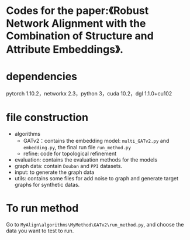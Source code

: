 # Codes for the paper:《Robust Network Alignment with the Combination of Structure and Attribute Embeddings》.
# dependencies

pytorch 1.10.2，networkx 2.3，python 3，cuda 10.2，dgl 1.1.0+cu102

# file construction

* algorithms
  * GATv2：contains the embedding model: `multi_GATv2.py` and  `embedding.py`, the final run file `run_method.py` 
  * refine: code for topological refinement
* evaluation: contains the evaluation methods for the models
* graph data: contain `Douban` and `PPI` datasets.
* input: to generate the graph data
* utils: contains some files for add noise to graph and generate target graphs for synthetic datas.

# To run method

Go to `MyAlign\algorithms\MyMethod\GATv2\run_method.py`, and choose the data you want to test to run.

